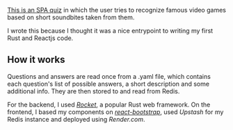 [This is an SPA quiz](https://game-sounds.quest) in which the user tries to recognize famous video games based on short soundbites taken from them.

I wrote this because I thought it was a nice entrypoint to writing my first Rust and Reactjs code.

## How it works
Questions and answers are read once from a .yaml file, which contains each question's list of possible answers, a short description and some additional info. They are then stored to and read from Redis.

For the backend, I used [*Rocket*](https://rocket.rs/), a popular Rust web framework. On the frontend, I based my components on [*react-bootstrap*](https://react-bootstrap.github.io/), used *Upstash* for my Redis instance and deployed using *Render.com*.
